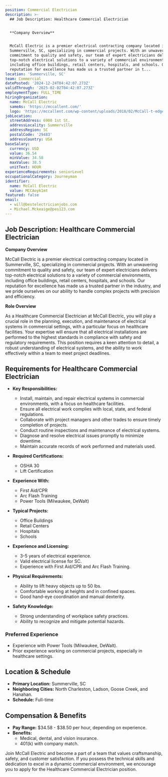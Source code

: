 ```yaml
---
position: Commercial Electrician
description: >-
  ## Job Description: Healthcare Commercial Electrician


  **Company Overview**


  McCall Electric is a premier electrical contracting company located in
  Summerville, SC, specializing in commercial projects. With an unwavering
  commitment to quality and safety, our team of expert electricians delivers
  top-notch electrical solutions to a variety of commercial environments,
  including office buildings, retail centers, hospitals, and schools. Our
  reputation for excellence has made us a trusted partner in t...
location: 'Summerville, SC'
team: Commercial
datePosted: '2024-12-24T04:42:07.273Z'
validThrough: '2025-02-02T04:42:07.273Z'
employmentType: FULL_TIME
hiringOrganization:
  name: McCall Electric
  sameAs: 'https://mccallent.com/'
  logo: 'https://mccallent.com/wp-content/uploads/2018/02/McCall-t-edge-1.png'
jobLocation:
  streetAddress: 6900 1st St.
  addressLocality: Summerville
  addressRegion: SC
  postalCode: '29483'
  addressCountry: USA
baseSalary:
  currency: USD
  value: 36.54
  minValue: 34.58
  maxValue: 38.5
  unitText: HOUR
experienceRequirements: seniorLevel
occupationalCategory: Journeyman
identifier:
  name: McCall Electric
  value: MCCAoyk1mt
featured: false
email:
  - will@bestelectricianjobs.com
  - Michael.Mckeaige@pes123.com
---
```




## Job Description: Healthcare Commercial Electrician

**Company Overview**

McCall Electric is a premier electrical contracting company located in Summerville, SC, specializing in commercial projects. With an unwavering commitment to quality and safety, our team of expert electricians delivers top-notch electrical solutions to a variety of commercial environments, including office buildings, retail centers, hospitals, and schools. Our reputation for excellence has made us a trusted partner in the industry, and we pride ourselves on our ability to handle complex projects with precision and efficiency.

**Role Overview**

As a Healthcare Commercial Electrician at McCall Electric, you will play a crucial role in the planning, execution, and maintenance of electrical systems in commercial settings, with a particular focus on healthcare facilities. Your expertise will ensure that all electrical installations are performed to the highest standards in compliance with safety and regulatory requirements. This position requires a keen attention to detail, a robust understanding of electrical systems, and the ability to work effectively within a team to meet project deadlines.

## Requirements for Healthcare Commercial Electrician

- **Key Responsibilities:**
  - Install, maintain, and repair electrical systems in commercial environments, with a focus on healthcare facilities.
  - Ensure all electrical work complies with local, state, and federal regulations.
  - Collaborate with project managers and other trades to ensure timely completion of projects.
  - Conduct routine inspections and maintenance of electrical systems.
  - Diagnose and resolve electrical issues promptly to minimize downtime.
  - Maintain accurate records of work performed and materials used.

- **Required Certifications:**
  - OSHA 30
  - Lift Certification

- **Experience With:**
  - First Aid/CPR
  - Arc Flash Training
  - Power Tools (Milwaukee, DeWalt)

- **Typical Projects:**
  - Office Buildings
  - Retail Centers
  - Hospitals
  - Schools

- **Experience and Licensing:**
  - 3-5 years of electrical experience.
  - Valid electrical license for SC.
  - Experience with First Aid/CPR and Arc Flash Training.

- **Physical Requirements:**
  - Ability to lift heavy objects up to 50 lbs.
  - Comfortable working at heights and in confined spaces.
  - Good hand-eye coordination and manual dexterity.

- **Safety Knowledge:**
  - Strong understanding of workplace safety practices.
  - Ability to recognize and mitigate potential hazards.

### Preferred Experience

- Experience with Power Tools (Milwaukee, DeWalt).
- Prior experience working on commercial projects, especially in healthcare settings.

## Location & Schedule

- **Primary Location:** Summerville, SC
- **Neighboring Cities:** North Charleston, Ladson, Goose Creek, and Hanahan.
- **Schedule:** Full-time

## Compensation & Benefits

- **Pay Range:** $34.58 - $38.50 per hour, depending on experience.
- **Benefits:**
  - Medical, dental, and vision insurance.
  - 401(k) with company match.

Join McCall Electric and become a part of a team that values craftsmanship, safety, and customer satisfaction. If you possess the technical skills and dedication to excel in a dynamic commercial environment, we encourage you to apply for the Healthcare Commercial Electrician position.
